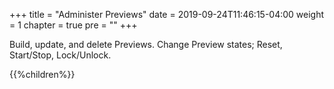 +++
title = "Administer Previews"
date = 2019-09-24T11:46:15-04:00
weight = 1
chapter = true
pre = "<b></b>"
+++

Build, update, and delete Previews. Change Preview states; Reset, Start/Stop, Lock/Unlock.

{{%children%}}
